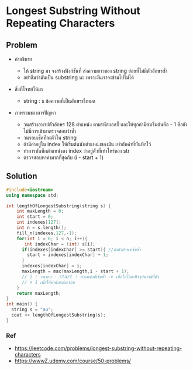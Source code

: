 # Longest Substring Without Repeating Characters

## Problem

- คำอธิบาย

  - ให้ string มา จงสร้างฟังก์ชันที่ ส่งความยาวของ string ย่อยที่ไม่มีตัวอักษรซ้ำ
  - อย่าลืมว่ามันเป็น substring นะ เพราะงันเราจะข้ามไปไม่ได้

- สิ่งที่โจทย์ให้มา

  - string : s ข้อความที่เป็นอักษรทั้งหมด

- ภาพรวมของการปัญหา
  - วนสร้างอาเรย์ตัวอักษร 128 ตำแหน่ง ตามรหัสแอสกี้ และให้ทุกค่ามีค่าเริ่มต้นคือ - 1 คือยังไม่มีการเข้ามาตรวจสอบว่าซ้ำ
  - วนรอบเช็คทีละตัวใน string
  - ถ้ามีค่าอยู่ใน index ให้เริ่มต้นนับตำแหน่งของมัน เท่ากับค่าที่บันทึกไว้
  - ทำการบันทึกตำแหน่งลง index ว่าอยู่ตัวที่เท่าไหร่ของ str
  - ตรวจสอบหาค่ามากที่สุดกับ (i - start + 1)

## Solution

```c++
#include<iostream>
using namespace std;

int lengthOfLongestSubstring(string s) {
    int maxLength = 0;
    int start = 0;
    int indexes[127];
    int n = s.length();
    fill_n(indexes,127,-1);
    for(int i = 0; i < n; i++){
       int indexChar = (int) s[i];
      if(indexes[indexChar] >= start){ //ถ้าตัวอักษรเริ่มซ้ำ
        start = indexes[indexChar] + 1;
      }
      indexes[indexChar] = i;
      maxLength = max(maxLength,i - start + 1);
      // i : วนรอบ - start : ตำแหน่งที่เริ่มซ้ำ -> เพื่อให้ได้ค่าปัจจุบันว่ามีกี่ตัว
      // + 1 เพื่อให้ค่านับแต่ละรอบ
    }
    return maxLength;
}
int main() {
  string s = "au";
  cout << lengthOfLongestSubstring(s);
}
```

### Ref

- https://leetcode.com/problems/longest-substring-without-repeating-characters
- https://wwwZ.udemy.com/course/50-problems/
